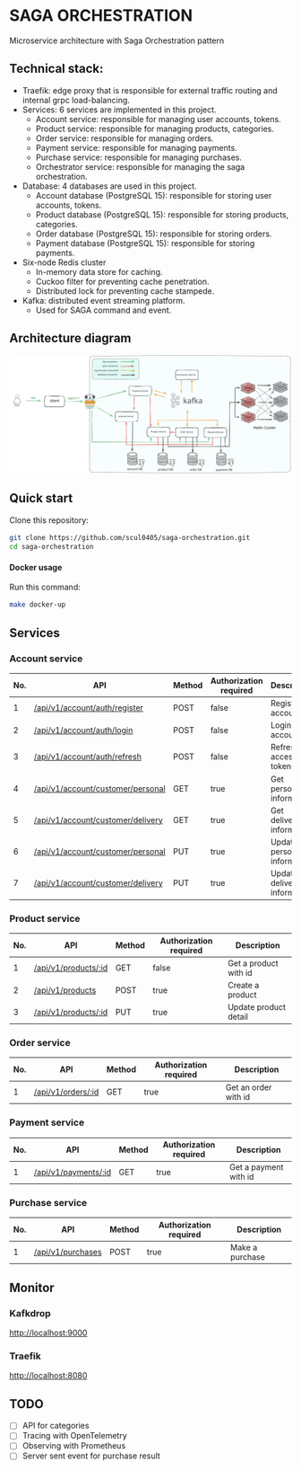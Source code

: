 ﻿# SAGA ORCHESTRATION

Microservice architecture with Saga Orchestration pattern

## Technical stack:
- Traefik:  edge proxy that is responsible for external traffic routing and internal grpc load-balancing.
- Services: 6 services are implemented in this project.
  - Account service: responsible for managing user accounts, tokens.
  - Product service: responsible for managing products, categories.
  - Order service: responsible for managing orders.
  - Payment service: responsible for managing payments.
  - Purchase service: responsible for managing purchases.
  - Orchestrator service: responsible for managing the saga orchestration.
- Database: 4 databases are used in this project.
  - Account database (PostgreSQL 15): responsible for storing user accounts, tokens.
  - Product database (PostgreSQL 15): responsible for storing products, categories.
  - Order database (PostgreSQL 15): responsible for storing orders.
  - Payment database (PostgreSQL 15): responsible for storing payments.
- Six-node Redis cluster
  - In-memory data store for caching.
  - Cuckoo filter for preventing cache penetration.
  - Distributed lock for preventing cache stampede.
- Kafka:  distributed event streaming platform.
  - Used for SAGA command and event.

## Architecture diagram
![saga-orchestration](docs/saga-orchestration.svg)

## Quick start

Clone this repository:
```sh
git clone https://github.com/scul0405/saga-orchestration.git
cd saga-orchestration
```
#### Docker usage

Run this command:
```sh
make docker-up
```


## Services
### Account service
No. | API | Method | Authorization required | Description
--- | --- | --- | --- | ---
1 | [/api/v1/account/auth/register](http://localhost/api/v1/account/auth/register) | POST | false | Register account
2 | [/api/v1/account/auth/login](http://localhost/api/v1/account/auth/login) | POST | false | Login account
3 | [/api/v1/account/auth/refresh](http://localhost/api/v1/account/auth/refresh) | POST | false | Refresh access token
4 | [/api/v1/account/customer/personal](http://localhost/api/v1/account/customer/personal) | GET | true | Get personal information
5 | [/api/v1/account/customer/delivery](http://localhost/api/v1/account/customer/delivery) | GET | true | Get delivery information
6 | [/api/v1/account/customer/personal](http://localhost/api/v1/account/customer/personal) | PUT | true | Update personal information
7 | [/api/v1/account/customer/delivery](http://localhost/api/v1/account/customer/delivery) | PUT | true | Update delivery information

### Product service
No. | API | Method | Authorization required | Description
--- | --- | --- | --- | ---
1 | [/api/v1/products/:id](http://localhost/api/v1/products/:id) | GET | false | Get a product with id
2 | [/api/v1/products](http://localhost/api/v1/products) | POST | true | Create a product
3 | [/api/v1/products/:id](http://localhost/api/v1/products) | PUT | true | Update product detail

### Order service
No. | API | Method | Authorization required | Description
--- | --- | --- | --- | ---
1 | [/api/v1/orders/:id](http://localhost/api/v1/orders/:id) | GET | true | Get an order with id

### Payment service
No. | API | Method | Authorization required | Description
--- | --- | --- | --- | ---
1 | [/api/v1/payments/:id](http://localhost/api/v1/payments/:id) | GET | true | Get a payment with id

### Purchase service
No. | API | Method | Authorization required | Description
--- | --- | --- | --- | ---
1 | [/api/v1/purchases](http://localhost/api/v1/purchases) | POST | true | Make a purchase

## Monitor

### Kafkdrop
[http://localhost:9000](http://localhost:9000)

### Traefik
[http://localhost:8080](http://localhost:8080)

## TODO
- [ ] API for categories
- [ ] Tracing with OpenTelemetry
- [ ] Observing with Prometheus
- [ ] Server sent event for purchase result 
